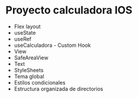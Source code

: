 # Proyecto calculadora IOS

- Flex layout
- useState
- useRef
- useCalculadora - Custom Hook
- View
- SafeAreaView
- Text
- StyleSheets
- Tema global
- Estilos condicionales
- Estructura organizada de directorios